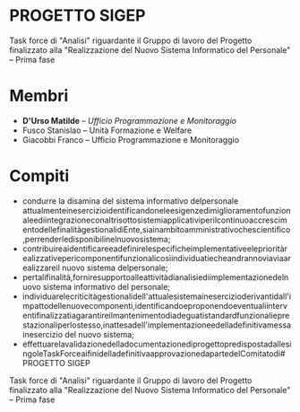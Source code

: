 # PROGETTO SIGEP

Task force di &quot;Analisi&quot; riguardante il Gruppo di lavoro del Progetto finalizzato alla &quot;Realizzazione del Nuovo Sistema Informatico del Personale&quot; – Prima fase

# Membri

- **D&#39;Urso Matilde** – *Ufficio Programmazione e Monitoraggio*
- Fusco Stanislao – Unità Formazione e Welfare
- Giacobbi Franco – Ufficio Programmazione e Monitoraggio

# Compiti

- condurre la disamina del sistema informativo delpersonale attualmenteinesercizioidentificandoneleesigenzedimiglioramentofunzionaleediintegrazioneconaltrisottosistemiapplicativiperilcontinuoaccrescimentodellefinalitàgestionalidiEnte,siainambitoamministrativochescientifico,perrenderledisponibilinelnuovosistema;
- contribuireaidentificareeadefinirelespecificheimplementativeeleprioritàrealizzativepericomponentifunzionalicosìindividuatiecheandrannoviaviaarealizzareil nuovo sistema delpersonale;
- pertalifinalità,forniresupportoalleattivitàdianalisiediimplementazionedelnuovo sistema informativo del personale;
- individuarelecriticitàgestionalidell&#39;attualesistemainesercizioderivantidall&#39;impattodellenuovecomponenti,identificandoeproponendoeventualiinterventifinalizzatiagarantireilmantenimentodiadeguatistandardfunzionalieprestazionaliperlostesso,inattesadell&#39;implementazioneedelladefinitivamessainesercizio del nuovo sistema;
- effettuarelavalidazionedelladocumentazionediprogettopredispostadallesingoleTaskForceaifinidelladefinitivaapprovazionedapartedelComitatodi# PROGETTO SIGEP

Task force di &quot;Analisi&quot; riguardante il Gruppo di lavoro del Progetto finalizzato alla &quot;Realizzazione del Nuovo Sistema Informatico del Personale&quot; – Prima fase
